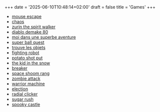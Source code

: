 +++
date = '2025-06-10T10:48:14+02:00'
draft = false
title = 'Games'
+++


* [mouse escape](./mouse_escape)
* [chaos](./chaos)
* [zurin the spirit walker](./zurin_the_spirit_walker)
* [diablo demake 80](./diablo_demake_80)
* [moi dans une superbe aventure](./moi_dans_une_superbe_aventure)
* [super ball quest](./super_ball_quest)
* [trouve les objets](./trouve_les_objets)
* [fighting robot](./fighting_robot)
* [potato shot put](./potato_shot_up)
* [the kid in the snow](./the_kid_in_the_snow)
* [breaker](./breaker)
* [space shoom rang](./space_shoom_rang)
* [zombie attack](./zombie_attack) 
* [warrior machine](./warrior_machine)
* [election](./election)
* [radial clicker](./radial_clicker)
* [sugar rush](./sugar_rush)
* [spooky castle](./spooky_castle)
















